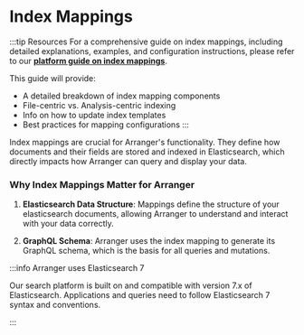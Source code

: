 # Index Mappings

:::tip Resources
For a comprehensive guide on index mappings, including detailed explanations, examples, and configuration instructions, please refer to our [**platform guide on index mappings**](/guides/administration-guides/index-mappings).

This guide will provide:

- A detailed breakdown of index mapping components
- File-centric vs. Analysis-centric indexing
- Info on how to update index templates
- Best practices for mapping configurations
:::


Index mappings are crucial for Arranger's functionality. They define how documents and their fields are stored and indexed in Elasticsearch, which directly impacts how Arranger can query and display your data.

### Why Index Mappings Matter for Arranger

1. **Elasticsearch Data Structure**: Mappings define the structure of your elasticsearch documents, allowing Arranger to understand and interact with your data correctly.

2. **GraphQL Schema**: Arranger uses the index mapping to generate its GraphQL schema, which is the basis for all queries and mutations.

:::info Arranger uses Elasticsearch 7 

Our search platform is built on and compatible with version 7.x of Elasticsearch. Applications and queries need to follow Elasticsearch 7 syntax and conventions.

:::
